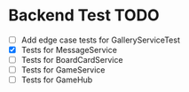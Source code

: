 # Backend Test TODO

- [ ] Add edge case tests for GalleryServiceTest
- [x] Tests for MessageService
- [ ] Tests for BoardCardService
- [ ] Tests for GameService
- [ ] Tests for GameHub
